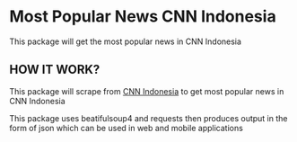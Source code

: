 # Most Popular News CNN Indonesia
This package will get the most popular news in CNN Indonesia

## HOW IT WORK?
This package will scrape from [CNN Indonesia](https://www.cnnindonesia.com/) to get most popular news in CNN Indonesia 

This package uses beatifulsoup4 and requests then produces output in the form of json which can be used in web and mobile applications
